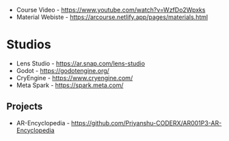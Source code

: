 * Course Video - https://www.youtube.com/watch?v=WzfDo2Wpxks
* Material Webiste - https://arcourse.netlify.app/pages/materials.html
# Studios
* Lens Studio - https://ar.snap.com/lens-studio
* Godot - https://godotengine.org/
* CryEngine - https://www.cryengine.com/
* Meta Spark - https://spark.meta.com/
## Projects
* AR-Encyclopedia - https://github.com/Priyanshu-CODERX/AR001P3-AR-Encyclopedia
